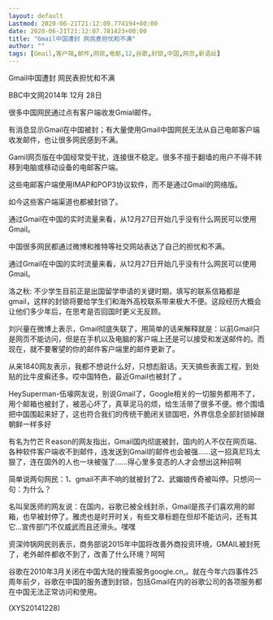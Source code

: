 ```yaml
---
layout: default
Lastmod: 2020-06-21T21:12:09.774194+00:00
date: 2020-06-21T21:12:07.781423+00:00
title: "Gmail中国遭封 网民表担忧和不满"
author: ""
tags: [Gmail,客户端,邮件,网民,电邮,12,谷歌,封锁,中国,网页,新语丝]
---
```


Gmail中国遭封 网民表担忧和不满

BBC中文网2014年 12月 28日

很多中国网民通过点有客户端收发Gmial邮件。

有消息显示Gmail在中国被封；有大量使用Gmail中国网民无法从自己电邮客户端收发邮件，也让很多网民感到不满。

Gamil网页版在中国经常受干扰，连接很不稳定。很多不擅于翻墙的用户不得不转移到电脑或移动设备的电邮客户端。

这些电邮客户端使用IMAP和POP3协议软件，而不是通过Gmail的网络版。

如今这些客户端渠道也都被封锁了。

通过Gmail在中国的实时流量来看，从12月27日开始几乎没有什么网民可以使用Gmail。

中国很多网民都通过微博和推特等社交网站表达了自己的担忧和不满。

通过Gmail在中国的实时流量来看，从12月27日开始几乎没有什么网民可以使用Gmail。

洛之秋: 不少学生目前正是出国留学申请的关键时期，填写的联系信箱都是gmail，这样的封锁将要给学生们和海外高校联系带来极大不便。这段经历大概会让他们多少年后，在思考是否回国时更义无反顾。

刘兴量在微博上表示，Gmail彻底失联了，用简单的话来解释就是：以前Gmail只是网页不能访问，但是在手机以及电脑的客户端上还是可以接受和发送邮件的。而现在，就不要奢望的你的邮件客户端里的邮件更新了。

从来1840网友表示，我都不想说什么好，只想彪脏话。天天搞些表面工程，到处贴的比牛皮癣还多。哎中国特色，最近Gmail也被封了 。

HeySuperman-伍壕网友说，别说Gmail了，Google相关的一切服务都用不了，用个邮箱也被封了，被恶心坏了，真草泥马的烦，给生活带了很多不便。修个围墙把中国围起来好了，这也符合我们的传统干脆闭关锁国吧，外界信息全部封锁掉跟朝鲜一样多好

有名为竹芒Ｒeason的网友指出，Gmail国内彻底被封，国内的人不仅在网页端、各种软件客户端收不到邮件，连发送到Gmail的邮件也会被强……这一招真尼玛太狠了，连在国外的人也一块被强了……得心里多变态的人才会想出这种招啊

简单说两句网民：1、gmail不声不响的就被封了2、武媚娘传奇被叫停。只想问一句：为什么？

名叫吴医师的网友说：在国内，谷歌已被全线封杀，Gmail是孩子们喜欢用的邮箱，也早被封停了。雅虎也是时开时关，有些文章标题在但却不能访问，还有其它...宣传部门不仅威武而且还滑头。嘿嘿

资深帅锅网民则表示，商务部说2015年中国将改善外商投资环境，GMAIL被封死了，老外邮件都收不到了，改善了什么环境？呵呵

谷歌在2010年3月关闭在中国大陆的搜索服务google.cn,。就在今年六四事件25周年前夕，谷歌在中国的服务遭到封锁，包括Gmail在内的谷歌公司的各项服务都在中国无法正常访问和使用。

(XYS20141228)

